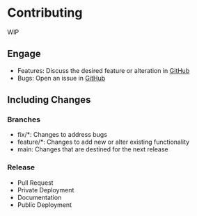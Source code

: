 # Contributing

WIP

## Engage

- Features: Discuss the desired feature or alteration in [GitHub](https://github.com/LinkedMink/node-user-service/discussions)
- Bugs: Open an issue in [GitHub](https://github.com/LinkedMink/node-user-service/issues)

## Including Changes

### Branches

- fix/\*: Changes to address bugs
- feature/\*: Changes to add new or alter existing functionality
- main: Changes that are destined for the next release

### Release

- Pull Request
- Private Deployment
- Documentation
- Public Deployment
